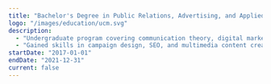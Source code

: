 ```yaml
---
title: "Bachelor's Degree in Public Relations, Advertising, and Applied Communication at [Universidad Complutense de Madrid](https://www.ucm.es/gradopublicidad/)"
logo: "/images/education/ucm.svg"
description:
  - "Undergraduate program covering communication theory, digital marketing, and public relations."
  - "Gained skills in campaign design, SEO, and multimedia content creation."
startDate: "2017-01-01"
endDate: "2021-12-31"
current: false
---
```

